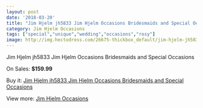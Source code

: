 ```yaml
---
layout: post
date: '2018-03-20'
title: "Jim Hjelm jh5833 Jim Hjelm Occasions Bridesmaids and Special Occasions"
category: Jim Hjelm Occasions
tags: ["special","unique","wedding","occasions","rosy"]
image: http://img.hectodress.com/26675-thickbox_default/jim-hjelm-jh5833-jim-hjelm-occasions-bridesmaids-and-special-occasions.jpg
---
```

Jim Hjelm jh5833 Jim Hjelm Occasions Bridesmaids and Special Occasions

On Sales: **$159.99**
<a href="https://www.hectodress.com/jim-hjelm-occasions/12364-jim-hjelm-jh5833-jim-hjelm-occasions-bridesmaids-and-special-occasions.html"><amp-img layout="responsive" width="600" height="600" src="//img.hectodress.com/26675-thickbox_default/jim-hjelm-jh5833-jim-hjelm-occasions-bridesmaids-and-special-occasions.jpg" alt="Jim Hjelm jh5833 Jim Hjelm Occasions Bridesmaids and Special Occasions 0" /></a>

Buy it: [Jim Hjelm jh5833 Jim Hjelm Occasions Bridesmaids and Special Occasions](https://www.hectodress.com/jim-hjelm-occasions/12364-jim-hjelm-jh5833-jim-hjelm-occasions-bridesmaids-and-special-occasions.html "Jim Hjelm jh5833 Jim Hjelm Occasions Bridesmaids and Special Occasions")

View more: [Jim Hjelm Occasions](https://www.hectodress.com/190-jim-hjelm-occasions "Jim Hjelm Occasions")